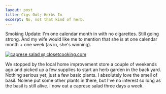 ```yaml
---
layout: post
title: Cigs Out; Herbs In
excerpt: No, not that kind of herb.
---
```


Smoking Update: I'm one calendar month in with no cigarettes. Still going strong. And my wife would like me to mention that she is at one calendar month + one week (as in, she's winning).

<a href="http://www.closetcooking.com/2008/08/caprese-salad.html" title="caprese salad @ closetcooking.com"><img src="http://4.bp.blogspot.com/_UIXOn06Pz70/SKyrpCLRmXI/AAAAAAAAEKs/wCtjIJcR6pA/s800/Caprese%2BSalad%2B2%2B500.jpg" alt="caprese salad @ closetcooking.com"/></a>

We stopped by the local home improvement store a couple of weekends ago and picked up a few supplies to start an herb garden in the back yard. Nothing serious yet; just a few basic plants. I absolutely love the smell of basil. Nolene put some other plants in there, but I've no interest so long as the basil is still alive. I now eat a caprese salad three days a week.